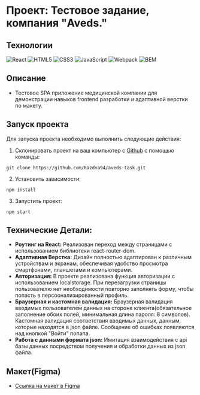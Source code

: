 # Проект: Тестовое задание, компания "Aveds."

## Технологии
![React](https://img.shields.io/badge/-React-61daf8?logo=react&logoColor=black)
![HTML5](https://img.shields.io/badge/-HTML5-e34f26?logo=html5&logoColor=white)
![CSS3](https://img.shields.io/badge/-CSS3-1572b6?logo=css3&logoColor=white)
![JavaScript](https://img.shields.io/badge/-JavaScript-f7df1e?logo=javaScript&logoColor=black)
![Webpack](https://img.shields.io/badge/-Webpack-99d6f8?logo=webpack&logoColor=black)
![BEM](https://img.shields.io/badge/-BEM-yellowgreen)


## Описание
* Тестовое SPA приложение медицинской компании для демонстрации навыков frontend разработки и адаптивной верстки по макету.

## Запуск проекта

Для запуска проекта необходимо выполнить следующие действия:

1. Склонировать проект на ваш компьютер с [Github](https://github.com/Razdva94) с помощью команды:
```
git clone https://github.com/Razdva94/aveds-task.git
```
2. Установить зависимости:
```
npm install
```
3. Запустить проект:
```
npm start
```
  
## Технические Детали:

* __Роутинг на React:__ Реализован переход между страницами с использованием библиотеки react-router-dom.
* __Адаптивная Верстка:__ Дизайн полностью адаптирован к различным устройствам и экранам, обеспечивая удобство просмотра смартфонами, планшетами и компьютерами.
* __Авторизация:__ В проекте реализована функция авторизации с использованием localstorage. При перезагрузки страницы пользователю нет необходимости повторно заполнять форму, чтобы попасть в персоонализированный профиль.
* __Браузерная и кастомная валидация:__ Браузерная валидация вводимых пользователем данных на стороне клиента(обязательное заполнение обоих полей, минимальная длина пароля: 8 символов). Кастомная валидация соответствия вводимых данных, данным, которые находятся в json файле. Сообщение об ошибках появляются над кнопкой "Войти" попапа.
* __Работа с данными формата json:__ Имитация взаимодействия с api базы данных посредством получения и обработки данных из json файла.

## Макет(Figma)

* [Ссылка на макет в Figma](https://www.figma.com/file/f82S6P6oe876rjoT9KjcOl/%D0%A2%D0%B5%D1%81%D1%82%D0%BE%D0%B2%D0%BE%D0%B5-%D0%B7%D0%B0%D0%B4%D0%B0%D0%BD%D0%B8%D0%B5-Frontend?node-id=0%3A1)


